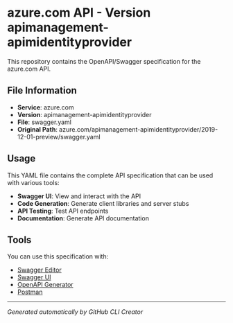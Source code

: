 # azure.com API - Version apimanagement-apimidentityprovider

This repository contains the OpenAPI/Swagger specification for the azure.com API.

## File Information

- **Service**: azure.com
- **Version**: apimanagement-apimidentityprovider
- **File**: swagger.yaml
- **Original Path**: azure.com/apimanagement-apimidentityprovider/2019-12-01-preview/swagger.yaml

## Usage

This YAML file contains the complete API specification that can be used with various tools:

- **Swagger UI**: View and interact with the API
- **Code Generation**: Generate client libraries and server stubs
- **API Testing**: Test API endpoints
- **Documentation**: Generate API documentation

## Tools

You can use this specification with:

- [Swagger Editor](https://editor.swagger.io/)
- [Swagger UI](https://swagger.io/tools/swagger-ui/)
- [OpenAPI Generator](https://openapi-generator.tech/)
- [Postman](https://www.postman.com/)

---

*Generated automatically by GitHub CLI Creator*
